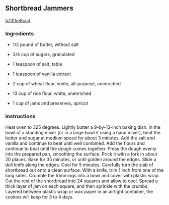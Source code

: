 ## Shortbread Jammers

[573f5e8ccd](http://cooking.nytimes.com/recipes/1013391)

### Ingredients

 - 1/2 pound of butter, without salt

 - 3/4 cup of sugars, granulated

 - 1 teaspoon of salt, table

 - 1 teaspoon of vanilla extract

 - 2 cup of wheat flour, white, all-purpose, unenriched

 - 13 cup of rice flour, white, unenriched

 - 1 cup of jams and preserves, apricot

### Instructions

Heat oven to 325 degrees. Lightly butter a 9-by-13-inch baking dish. In the bowl of a standing mixer (or in a large bowl if using a hand mixer), beat the butter and sugar at medium speed for about 3 minutes. Add the salt and vanilla and continue to beat until well combined. Add the flours and continue to beat until the dough comes together. Press the dough evenly into the prepared pan, smoothing the surface. Prick it with a fork in about 20 places. Bake for 35 minutes, or until golden around the edges. Slide a dull knife along the edges. Cool for 5 minutes. Carefully turn the slab of shortbread out onto a clean surface. With a knife, trim 1 inch from one of the long sides. Crumble the trimmings into a bowl and cover with plastic wrap. Cut the rest of the shortbread into 24 squares and allow to cool. Spread a thick layer of jam on each square, and then sprinkle with the crumbs. Layered between plastic wrap or wax paper in an airtight container, the cookies will keep for 3 to 4 days.